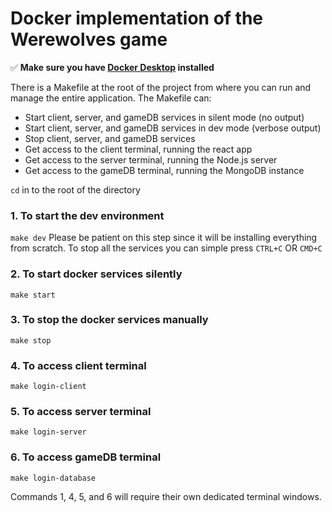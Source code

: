 # Docker implementation of the Werewolves game

:white_check_mark: **Make sure you have [Docker Desktop](https://docs.docker.com/desktop/) installed**

There is a Makefile at the root of the project from where you can run and manage the entire application. The Makefile can:
- Start client, server, and gameDB services in silent mode (no output)
- Start client, server, and gameDB services in dev mode (verbose output)
- Stop client, server, and gameDB services
- Get access to the client terminal, running the react app
- Get access to the server terminal, running the Node.js server
- Get access to the gameDB terminal, running the MongoDB instance

`cd` in to the root of the directory
### 1. To start the dev environment
`make dev`
Please be patient on this step since it will be installing everything from scratch. To stop all the services you can simple press `CTRL+C` OR `CMD+C`

### 2. To start docker services silently
`make start`

### 3. To stop the docker services manually
`make stop`

### 4. To access client terminal
`make login-client`

### 5. To access server terminal
`make login-server`

### 6. To access gameDB terminal
`make login-database`

Commands 1, 4, 5, and 6 will require their own dedicated terminal windows. 
